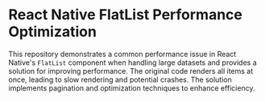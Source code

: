 # React Native FlatList Performance Optimization

This repository demonstrates a common performance issue in React Native's `FlatList` component when handling large datasets and provides a solution for improving performance.  The original code renders all items at once, leading to slow rendering and potential crashes.  The solution implements pagination and optimization techniques to enhance efficiency.